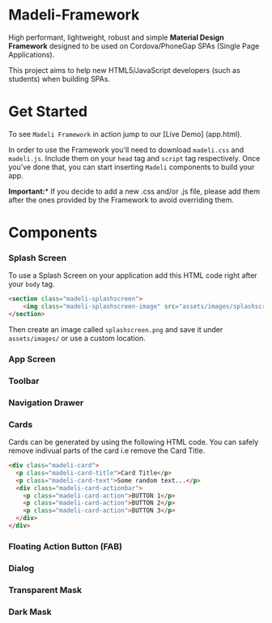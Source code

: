 # Madeli-Framework
High performant, lightweight, robust and simple **Material Design Framework** designed to be used on Cordova/PhoneGap SPAs (Single Page Applications).

This project aims to help new HTML5/JavaScript developers (such as students) when building SPAs.

# Get Started

To see `Madeli Framework` in action jump to our [Live Demo] (app.html).

In order to use the Framework you'll need to download `madeli.css` and `madeli.js`. Include them on your `head` tag and `script` tag respectively. Once you've done that, you can start inserting `Madeli` components to build your app.

**Important:*** If you decide to add a new .css and/or .js file, please add them after the ones provided by the Framework to avoid overriding them.

# Components

### Splash Screen

To use a Splash Screen on your application add this HTML code right after your `body` tag.

```html
<section class="madeli-splashscreen">
	<img class="madeli-splashscreen-image" src="assets/images/splashscreen.png"></img>
</section>
```

Then create an image called `splashscreen.png` and save it under `assets/images/` or use a custom location.

### App Screen

### Toolbar

### Navigation Drawer

### Cards

Cards can be generated by using the following HTML code. You can safely remove indivual parts of the card i.e remove the Card Title.

```html
<div class="madeli-card">
  <p class="madeli-card-title">Card Title</p>
  <p class="madeli-card-text">Some random text...</p>
  <div class="madeli-card-actionbar">
    <p class="madeli-card-action">BUTTON 1</p>
    <p class="madeli-card-action">BUTTON 2</p>
    <p class="madeli-card-action">BUTTON 3</p>
  </div>
</div>
```

### Floating Action Button (FAB)

### Dialog

### Transparent Mask

### Dark Mask
